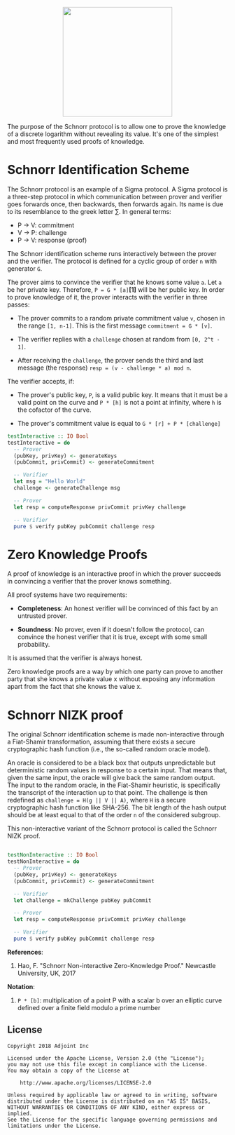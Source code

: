 <p align="center">
  <a href="http://www.adjoint.io"><img src="https://www.adjoint.io/images/logo-small.png" width="250"/></a>
</p>

The purpose of the Schnorr protocol is to allow one to prove the knowledge of a discrete logarithm without revealing its value. It's one of the simplest and most frequently used proofs of knowledge.

Schnorr Identification Scheme
=============================

The Schnorr protocol is an example of a Sigma protocol. A Sigma protocol is a three-step protocol in which communication between prover and verifier goes forwards once, then backwards, then forwards again. Its name is due to its resemblance to the greek letter &sum;. In general terms:

- P  ->  V:  commitment
- V  ->  P:  challenge
- P  ->  V:  response (proof)

The Schnorr identification scheme runs interactively between the prover and the verifier. The protocol is defined for a cyclic group of order `n` with generator `G`.

The prover aims to convince the verifier that he knows some value `a`. Let `a` be her private key. Therefore, `P = G * [a]`**[1]** will be her public key. In order to prove knowledge of it, the prover interacts with the verifier in three passes:

- The prover commits to a random private commitment value `v`, chosen in the range `[1, n-1]`. This is the first message `commitment = G * [v]`.

- The verifier replies with a `challenge` chosen at random from `[0, 2^t - 1]`.

- After receiving the `challenge`, the prover sends the third and last message (the response) `resp = (v - challenge * a) mod n`.

The verifier accepts, if:
- The prover's public key, `P`, is a valid public key. It means that it must be a valid point on the curve and `P * [h]` is not a point at infinity, where `h` is the cofactor of the curve.

- The prover's commitment value is equal to `G * [r] + P * [challenge]`

```haskell
testInteractive :: IO Bool
testInteractive = do
  -- Prover
  (pubKey, privKey) <- generateKeys
  (pubCommit, privCommit) <- generateCommitment

  -- Verifier
  let msg = "Hello World"
  challenge <- generateChallenge msg

  -- Prover
  let resp = computeResponse privCommit privKey challenge

  -- Verifier
  pure $ verify pubKey pubCommit challenge resp
```

Zero Knowledge Proofs
=====================

A proof of knowledge is an interactive proof in which the prover succeeds in convincing a verifier that the prover knows something.

All proof systems have two requirements:

- **Completeness**: An honest verifier will be convinced of this fact by an untrusted prover.

- **Soundness**: No prover, even if it doesn't follow the protocol, can convince the honest verifier that it is true, except with some small probability.

It is assumed that the verifier is always honest.

Zero knowledge proofs are a way by which one party can prove to another party that she knows a private value x without exposing any information apart from the fact that she knows the value x.

Schnorr NIZK proof
==================

The original Schnorr identification scheme is made non-interactive through a Fiat-Shamir transformation, assuming that there exists a secure cryptographic hash function (i.e., the so-called random oracle model).

An oracle is considered to be a black box that outputs unpredictable but deterministic random values in response to a certain input. That means that, given the same input, the oracle will give back the same random output. The input to the random oracle, in the Fiat-Shamir heuristic, is specifically the transcript of the interaction up to that point. The challenge is then redefined as `challenge = H(g || V || A)`, where `H` is a secure cryptographic hash function like SHA-256. The bit length of the hash output should be at least equal to that of the order `n` of the considered subgroup.

This non-interactive variant of the Schnorr protocol is called the Schnorr NIZK proof.

```haskell

testNonInteractive :: IO Bool
testNonInteractive = do
  -- Prover
  (pubKey, privKey) <- generateKeys
  (pubCommit, privCommit) <- generateCommitment

  -- Verifier
  let challenge = mkChallenge pubKey pubCommit

  -- Prover
  let resp = computeResponse privCommit privKey challenge

  -- Verifier
  pure $ verify pubKey pubCommit challenge resp

```

**References**:

1.  Hao, F. "Schnorr Non-interactive Zero-Knowledge Proof." Newcastle University, UK, 2017


**Notation**:

1. `P * [b]`: multiplication of a point P with a scalar b over an elliptic curve defined over a finite field modulo a prime number

License
-------

```
Copyright 2018 Adjoint Inc

Licensed under the Apache License, Version 2.0 (the "License");
you may not use this file except in compliance with the License.
You may obtain a copy of the License at

    http://www.apache.org/licenses/LICENSE-2.0

Unless required by applicable law or agreed to in writing, software
distributed under the License is distributed on an "AS IS" BASIS,
WITHOUT WARRANTIES OR CONDITIONS OF ANY KIND, either express or implied.
See the License for the specific language governing permissions and
limitations under the License.
```
